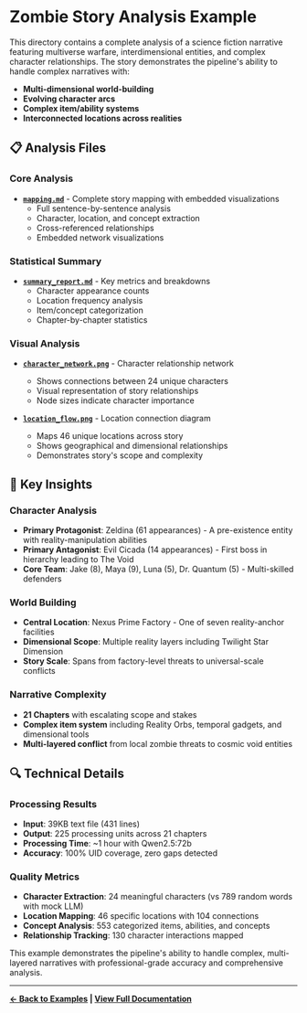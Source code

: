 # Zombie Story Analysis Example

This directory contains a complete analysis of a science fiction narrative featuring multiverse warfare, interdimensional entities, and complex character relationships. The story demonstrates the pipeline's ability to handle complex narratives with:

- **Multi-dimensional world-building**
- **Evolving character arcs** 
- **Complex item/ability systems**
- **Interconnected locations across realities**

## 📋 Analysis Files

### Core Analysis
- **[`mapping.md`](mapping.md)** - Complete story mapping with embedded visualizations
  - Full sentence-by-sentence analysis
  - Character, location, and concept extraction
  - Cross-referenced relationships
  - Embedded network visualizations

### Statistical Summary  
- **[`summary_report.md`](summary_report.md)** - Key metrics and breakdowns
  - Character appearance counts
  - Location frequency analysis
  - Item/concept categorization
  - Chapter-by-chapter statistics

### Visual Analysis
- **[`character_network.png`](character_network.png)** - Character relationship network
  - Shows connections between 24 unique characters
  - Visual representation of story relationships
  - Node sizes indicate character importance

- **[`location_flow.png`](location_flow.png)** - Location connection diagram
  - Maps 46 unique locations across story
  - Shows geographical and dimensional relationships
  - Demonstrates story's scope and complexity

## 🎯 Key Insights

### Character Analysis
- **Primary Protagonist**: Zeldina (61 appearances) - A pre-existence entity with reality-manipulation abilities
- **Primary Antagonist**: Evil Cicada (14 appearances) - First boss in hierarchy leading to The Void
- **Core Team**: Jake (8), Maya (9), Luna (5), Dr. Quantum (5) - Multi-skilled defenders

### World Building  
- **Central Location**: Nexus Prime Factory - One of seven reality-anchor facilities
- **Dimensional Scope**: Multiple reality layers including Twilight Star Dimension
- **Story Scale**: Spans from factory-level threats to universal-scale conflicts

### Narrative Complexity
- **21 Chapters** with escalating scope and stakes
- **Complex item system** including Reality Orbs, temporal gadgets, and dimensional tools
- **Multi-layered conflict** from local zombie threats to cosmic void entities

## 🔍 Technical Details

### Processing Results
- **Input**: 39KB text file (431 lines)
- **Output**: 225 processing units across 21 chapters  
- **Processing Time**: ~1 hour with Qwen2.5:72b
- **Accuracy**: 100% UID coverage, zero gaps detected

### Quality Metrics
- **Character Extraction**: 24 meaningful characters (vs 789 random words with mock LLM)
- **Location Mapping**: 46 specific locations with 104 connections
- **Concept Analysis**: 553 categorized items, abilities, and concepts
- **Relationship Tracking**: 130 character interactions mapped

This example demonstrates the pipeline's ability to handle complex, multi-layered narratives with professional-grade accuracy and comprehensive analysis.

---

**[← Back to Examples](../README.md) | [View Full Documentation](../../README.md)**
